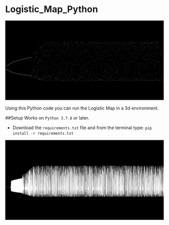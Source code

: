 # Logistic_Map_Python

![](Images/DotsLong.PNG)

Using this Python code you can run the Logistic Map in a 3d environment. 

##Setup
Works on ```Python 3.7.8``` or later.
- Download the ```requirements.txt``` file and from the terminal type: ```pip install -r requirements.txt```





![](Images/Edges_Long.PNG) 
